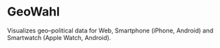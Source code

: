 # GeoWahl
Visualizes geo–political data for Web, Smartphone (iPhone, Android) and Smartwatch (Apple Watch, Android).
